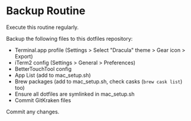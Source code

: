 # Backup Routine

Execute this routine regularly.

Backup the following files to this dotfiles repository:
- Terminal.app profile (Settings > Select "Dracula" theme > Gear icon > Export)
- iTerm2 config (Settings > General > Preferences)
- BetterTouchTool config
- App List (add to mac_setup.sh)
- Brew packages (add to mac_setup.sh, check casks (`brew cask list`) too)
- Ensure all dotfiles are symlinked in mac_setup.sh
- Commit GitKraken files

Commit any changes.
